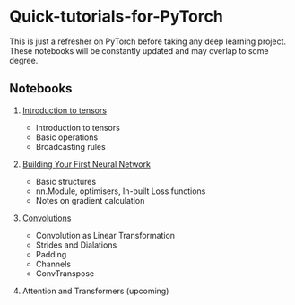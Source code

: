 # Quick-tutorials-for-PyTorch
This is just a refresher on PyTorch before taking any deep learning project. These notebooks will be constantly updated and may overlap to some degree. 

## Notebooks

1. [Introduction to tensors](Tensors.ipynb)
    - Introduction to tensors
    - Basic operations
    - Broadcasting rules

2. [Building Your First Neural Network](First_Neural_Network.ipynb)
    - Basic structures
    - nn.Module, optimisers, In-built Loss functions
    - Notes on gradient calculation
 
3. [Convolutions](Convolutions.ipynb)
   - Convolution as Linear Transformation
   - Strides and Dialations
   - Padding
   - Channels
   - ConvTranspose



4. Attention and Transformers (upcoming)
